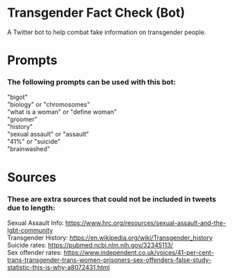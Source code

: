 # Transgender Fact Check (Bot)
A Twitter bot to help combat fake information on transgender people.

# Prompts
### The following prompts can be used with this bot:
"bigot"\
"biology" or "chromosomes"\
"what is a woman" or "define woman"\
"groomer"\
"history"\
"sexual assault" or "assault"\
"41%" or "suicide"\
"brainwashed"

# Sources
### These are extra sources that could not be included in tweets due to length:
Sexual Assault Info: https://www.hrc.org/resources/sexual-assault-and-the-lgbt-community \
Transgender History: https://en.wikipedia.org/wiki/Transgender_history \
Suicide rates: https://pubmed.ncbi.nlm.nih.gov/32345113/ \
Sex offender rates: https://www.independent.co.uk/voices/41-per-cent-trans-transgender-trans-women-prisoners-sex-offenders-false-study-statistic-this-is-why-a8072431.html
